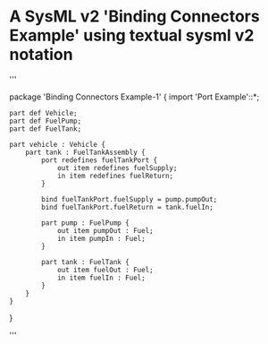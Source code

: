 # A SysML v2 'Binding Connectors Example' using textual sysml v2 notation

'''

package 'Binding Connectors Example-1' {
	import 'Port Example'::*;
	
	part def Vehicle;
	part def FuelPump;
	part def FuelTank;
	
	part vehicle : Vehicle {	
		part tank : FuelTankAssembly {
			port redefines fuelTankPort {
				out item redefines fuelSupply;
				in item redefines fuelReturn;
			}
			
			bind fuelTankPort.fuelSupply = pump.pumpOut;
			bind fuelTankPort.fuelReturn = tank.fuelIn;
			
			part pump : FuelPump {
				out item pumpOut : Fuel;
				in item pumpIn : Fuel;
			}
			
			part tank : FuelTank {
				out item fuelOut : Fuel;
				in item fuelIn : Fuel;
			}
		}
	} 
}

'''